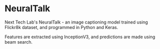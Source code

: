 # NeuralTalk
Next Tech Lab's NeuralTalk - an image captioning model trained using Flickr8k dataset, and programmed in Python and Keras.  

Features are extracted using InceptionV3, and predictions are made using beam search.
